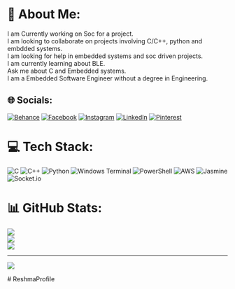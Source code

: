 # 💫 About Me:
I am Currently working on Soc for a project.<br>I am looking to collaborate on projects involving C/C++, python and embdded systems.<br>I am looking for help in embedded systems and soc driven projects.<br>I am currently learning about BLE.<br>Ask me about C and Embedded systems.<br>I am a Embedded Software Engineer without a degree in Engineering.


## 🌐 Socials:
[![Behance](https://img.shields.io/badge/Behance-1769ff?logo=behance&logoColor=white)](https://behance.net/None) [![Facebook](https://img.shields.io/badge/Facebook-%231877F2.svg?logo=Facebook&logoColor=white)](https://facebook.com/None) [![Instagram](https://img.shields.io/badge/Instagram-%23E4405F.svg?logo=Instagram&logoColor=white)](https://instagram.com/reshma_roohi_) [![LinkedIn](https://img.shields.io/badge/LinkedIn-%230077B5.svg?logo=linkedin&logoColor=white)](https://linkedin.com/in/www.linkedin.com/in/reshma-roohi-0a04211a0) [![Pinterest](https://img.shields.io/badge/Pinterest-%23E60023.svg?logo=Pinterest&logoColor=white)](https://pinterest.com/reshma2002roohi) 

# 💻 Tech Stack:
![C](https://img.shields.io/badge/c-%2300599C.svg?style=for-the-badge&logo=c&logoColor=white) ![C++](https://img.shields.io/badge/c++-%2300599C.svg?style=for-the-badge&logo=c%2B%2B&logoColor=white) ![Python](https://img.shields.io/badge/python-3670A0?style=for-the-badge&logo=python&logoColor=ffdd54) ![Windows Terminal](https://img.shields.io/badge/Windows%20Terminal-%234D4D4D.svg?style=for-the-badge&logo=windows-terminal&logoColor=white) ![PowerShell](https://img.shields.io/badge/PowerShell-%235391FE.svg?style=for-the-badge&logo=powershell&logoColor=white) ![AWS](https://img.shields.io/badge/AWS-%23FF9900.svg?style=for-the-badge&logo=amazon-aws&logoColor=white) ![Jasmine](https://img.shields.io/badge/jasmine-%238A4182.svg?style=for-the-badge&logo=jasmine&logoColor=white) ![Socket.io](https://img.shields.io/badge/Socket.io-black?style=for-the-badge&logo=socket.io&badgeColor=010101)
# 📊 GitHub Stats:
![](https://github-readme-stats.vercel.app/api?username=Reshma-Roohi&theme=dark&hide_border=false&include_all_commits=true&count_private=true)<br/>
![](https://github-readme-streak-stats.herokuapp.com/?user=Reshma-Roohi&theme=dark&hide_border=false)<br/>
![](https://github-readme-stats.vercel.app/api/top-langs/?username=Reshma-Roohi&theme=dark&hide_border=false&include_all_commits=true&count_private=true&layout=compact)

---
[![](https://visitcount.itsvg.in/api?id=Reshma-Roohi&icon=0&color=0)](https://visitcount.itsvg.in)

<!-- Proudly created with GPRM ( https://gprm.itsvg.in ) --># ReshmaProfile
